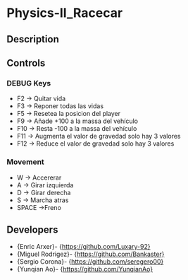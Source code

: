 # Physics-II_Racecar

## Description

## Controls
### DEBUG Keys

 - F2 -> Quitar vida
 - F3 -> Reponer todas las vidas
 - F5 -> Resetea la posicion del player
 - F9 -> Añade +100 a la massa del vehículo
 - F10 -> Resta -100 a la massa del vehículo
 - F11 -> Augmenta el valor de gravedad solo hay 3 valores
 - F12 -> Reduce el valor de gravedad solo hay 3 valores


### Movement

 - W -> Accererar
 - A -> Girar izquierda
 - D -> Girar derecha
 - S -> Marcha atras
 - SPACE ->Freno

## Developers

 - {Enric Arxer}- {https://github.com/Luxary-92}
 - {Miguel Rodrigez}- {https://github.com/Bankaster}
 - {Sergio Corona}- {https://github.com/seregero00}
 - {Yunqian Ao}- {https://github.com/YunqianAo}